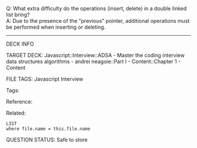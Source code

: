 Q: What extra difficulty do the operations (insert, delete) in a double linked list bring?  
A: Due to the presence of the "previous" pointer, additional operations must be performed when inserting or deleting.
<!--ID: 1690376047706-->

---

DECK INFO

TARGET DECK: Javascript::Interview::ADSA - Master the coding interview data structures algorithms - andrei neagoie::Part I - Content::Chapter 1 - Content

FILE TAGS: Javascript Interview

Tags:

Reference:

Related:

```dataview
LIST
where file.name = this.file.name
```

QUESTION STATUS: Safe to store